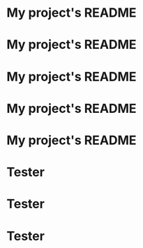 # My project's README
# My project's README
# My project's README
# My project's README
# My project's README
# Tester
# Tester
# Tester
